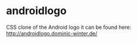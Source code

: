 # androidlogo
CSS clone of the Android logo
it can be found here: http://androidlogo.dominic-winter.de/
